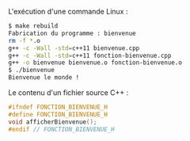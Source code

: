 L'exécution d'une commande Linux :
```sh
$ make rebuild
Fabrication du programme : bienvenue
rm -f *.o
g++ -c -Wall -std=c++11 bienvenue.cpp
g++ -c -Wall -std=c++11 fonction-bienvenue.cpp
g++ -o bienvenue bienvenue.o fonction-bienvenue.o
$ ./bienvenue
Bienvenue le monde !
```

Le contenu d'un fichier source C++ :
```cpp
#ifndef FONCTION_BIENVENUE_H
#define FONCTION_BIENVENUE_H
void afficherBienvenue();
#endif // FONCTION_BIENVENUE_H
```
